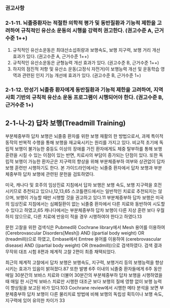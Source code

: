 ### 권고사항
### 2-1-11. 뇌졸중환자는 적절한 의학적 평가 및 동반질환과 기능적 제한을 고려하여 규칙적인 유산소 운동의 시행을 강력히 권고한다. (권고수준 A, 근거수준 1++)
1.  규칙적인 유산소운동은 최대산소섭취량과 보행속도, 보행 지구력, 보행 거리 개선 효과가 있다. (권고수준 A, 근거수준 1++)
2.  규칙적인 유산소운동은 균형능력 개선 효과가 있다. (권고수준 B, 근거수준 1++)
3.  하지의 점진적 저항 및 유산소 운동(고정식 자전거)이 보행능력 개선 및 운동학습 영역과 관련된 인지 기능 개선에 효과가 있다. (권고수준 B, 근거수준 1+)
### 2-1-12. 만성기 뇌졸중 환자에게 동반질환과 기능적 제한을 고려하여, 지역사회 기반의 규칙적 유산소 운동 프로그램이 시행되어야 한다. (권고수준 B, 근거수준 1+)

## 2-1-나-2) 답차 보행(Treadmill Training)

부분체중부하 답차 보행은 뇌졸중 환자를 위한 보행 재활의 한 방법으로서, 과제 특이적 동작의 반복적 수행을 통해 보행을 재교육시키는 원리를 가지고 있다. 비교적 초기에 독립적 보행이 불가능한 중등도 이상의 장애를 가진 환자에게도 체중 탈부하를 통해 보행훈련을 시킬 수 있는 이점이 있는 반면, 치료사의 부담이 증가되는 단점이 있다. 또한 독립적 보행이 가능한 환자군은 지구력의 향상을 위해 부분체중부하 여부와 상관없이 답차 보행 훈련만 시행하기도 한다. 본 가이드라인에서는 뇌졸중 환자에서 답차 보행과 부분체중부하 답차 보행에 관련된 문헌을 검토하였다.

미국, 캐나다 및 호주의 임상진료 지침에서 답차 보행은 보행 속도, 보행 지구력을 호전시키므로 추천되고 있으나,12,13,65 스코틀랜드에서는 일반적인 치료로 추천되지는 않으며, 보행이 가능할 때만 시행할 것을 권고하고 있다.11 부분체중부하 답차 보행은 미국의 임상진료 지침에서는 심폐질환이 없는 뇌졸중 환자에서 다른 치료와 동반하여 시도할 수 있다고 하였고,65 캐나다에서는 부분체중부하 답차 보행이 다른 지상 훈련 보다 우월하지 않으므로, 다른 치료에 반응이 적을 경우 시행하여야 한다고 하였다.13

문헌 고찰을 위한 검색식은 Pubmed와 Cochrane library에서 Mesh 용어를 이용하여(Cerebrovascular Disorders[Mesh]) AND ((partial body weight) OR (treadmill))으로 하였고, Embase에서 Emtree 용어를 이용하여 (cerebrovascular disease) AND ((partial body weight) OR (treadmill))으로 검색하였다. 검색 결과 무작위 대조 시험 8편과 체계적 고찰 2편이 최종 채택되었다.

최근의 체계적 고찰에서 답차 보행은 보행속도, 지구력, 보행거리 등의 보행능력을 향상시키는 효과가 있음이 밝혀졌다.87 또한 발병 6주 이내의 뇌졸중 환자들에게 6주 동안 매일 30분간의 보바스 치료와 더불어 30분간의 부분체중부하 답차 보행을 시행하였을 때 매일 한 시간씩 보바스 치료만 시행한 대조군 보다 보행의 질에 영향 없이 보행 능력이 향상됨을 보고된 바가 있다.103 Cochrane review에서 시행한 메타 분석을 보면 부분체중부하 답차 보행이 다른 물리치료 방법에 비해 보행의 독립성 획득이나 보행 속도, 지구력에 있어 유의한 차이가
<PAGE>33